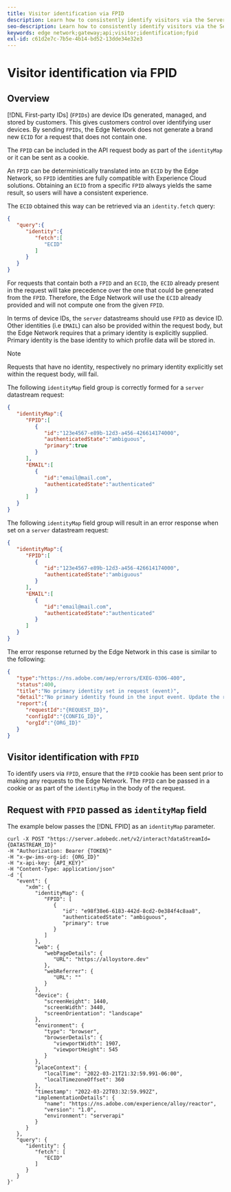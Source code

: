 ```yaml
---
title: Visitor identification via FPID
description: Learn how to consistently identify visitors via the Server API, by using the FPID
seo-description: Learn how to consistently identify visitors via the Server API, by using the FPID
keywords: edge network;gateway;api;visitor;identification;fpid
exl-id: c61d2e7c-7b5e-4b14-bd52-13dde34e32e3
---
```

# Visitor identification via FPID

## Overview

[!DNL First-party IDs] (`FPIDs`) are device IDs generated, managed, and stored by customers. This gives customers control over identifying user devices. By sending `FPIDs`, the Edge Network does not generate a brand new `ECID` for a request that does not contain one.

The `FPID` can be included in the API request body as part of the `identityMap` or it can be sent as a cookie.

An `FPID` can be deterministically translated into an `ECID` by the Edge Network, so `FPID` identities are fully compatible with Experience Cloud solutions. Obtaining an `ECID` from a specific `FPID` always yields the same result, so users will have a consistent experience.

The `ECID` obtained this way can be retrieved via an `identity.fetch` query:

```json
{
   "query":{
      "identity":{
         "fetch":[
            "ECID"
         ]
      }
   }
}
```

For requests that contain both a `FPID` and an `ECID`, the `ECID` already present in the request will take precedence over the one that could be generated from the `FPID`. Therefore, the Edge Network will use the `ECID` already provided and will not compute one from the given `FPID`.

In terms of device IDs, the `server` datastreams should use `FPID` as device ID. Other identities (i.e `EMAIL`) can also be provided within the request body, but the Edge Network requires that a primary identity is explicitly supplied. Primary identity is the base identity to which profile data will be stored in.

>[!NOTE]
>
>Requests that have no identity, respectively no primary identity explicitly set within the request body, will fail.

The following `identityMap` field group is correctly formed for a `server` datastream request:

```json
{
   "identityMap":{
      "FPID":[
         {
            "id":"123e4567-e89b-12d3-a456-426614174000",
            "authenticatedState":"ambiguous",
            "primary":true
         }
      ],
      "EMAIL":[
         {
            "id":"email@mail.com",
            "authenticatedState":"authenticated"
         }
      ]
   }
}
```

The following `identityMap` field group will result in an error response when set on a `server` datastream request:

```json
{
   "identityMap":{
      "FPID":[
         {
            "id":"123e4567-e89b-12d3-a456-426614174000",
            "authenticatedState":"ambiguous"
         }
      ],
      "EMAIL":[
         {
            "id":"email@mail.com",
            "authenticatedState":"authenticated"
         }
      ]
   }
}
```

The error response returned by the Edge Network in this case is similar to the following:

```json
{
   "type":"https://ns.adobe.com/aep/errors/EXEG-0306-400",
   "status":400,
   "title":"No primary identity set in request (event)",
   "detail":"No primary identity found in the input event. Update the request accordingly to your schema and try again.",
   "report":{
      "requestId":"{REQUEST_ID}",
      "configId":"{CONFIG_ID}",
      "orgId":"{ORG_ID}"
   }
}
```

## Visitor identification with `FPID`

To identify users via `FPID`, ensure that the `FPID` cookie has been sent prior to making any requests to the Edge Network. The `FPID` can be passed in a cookie or as part of the `identityMap` in the body of the request.

<!--

## Request with `FPID` passed as cookie header

```shell
curl -X POST 'https://edge.adobedc.net/v2/interact?dataStreamId={Data Stream ID}' \
-H 'cookie: FPID=e98f38e6-6183-442d-8cd2-0e384f4c8aa8' \
-H 'Content-Type: application/json' \
-d '{
    "event": 
        {
            "xdm": {
                "web": {
                    "webPageDetails": {
                        "URL": "https://alloystore.dev"
                    },
                    "webReferrer": {
                        "URL": ""
                    }
                },
                "device": {
                    "screenHeight": 1440,
                    "screenWidth": 3440,
                    "screenOrientation": "landscape"
                },
                "environment": {
                    "type": "browser",
                    "browserDetails": {
                        "viewportWidth": 1907,
                        "viewportHeight": 545
                    }
                },
                "placeContext": {
                    "localTime": "2022-03-21T21:32:59.991-06:00",
                    "localTimezoneOffset": 360
                },
                "timestamp": "2022-03-22T03:32:59.992Z",
                "implementationDetails": {
                    "name": "https://ns.adobe.com/experience/alloy/reactor",
                    "version": "1.0",
                    "environment": "serverapi"
                }
            }
        },
    "query": {
        "identity": {
            "fetch": [
                "ECID"
            ]
        }
    },
    "meta":
        {
            "state":
            {
                "domain": "alloystore.dev",
                "cookiesEnabled": true
            }
        }
}'
```
-->

## Request with `FPID` passed as `identityMap` field

The example below passes the [!DNL FPID] as an `identityMap` parameter.

```shell
curl -X POST "https://server.adobedc.net/v2/interact?dataStreamId={DATASTREAM_ID}"
-H "Authorization: Bearer {TOKEN}"
-H "x-gw-ims-org-id: {ORG_ID}"
-H "x-api-key: {API_KEY}"
-H "Content-Type: application/json"
-d '{
   "event": {
      "xdm": {
         "identityMap": {
            "FPID": [
               {
                  "id": "e98f38e6-6183-442d-8cd2-0e384f4c8aa8",
                  "authenticatedState": "ambiguous",
                  "primary": true
               }
            ]
         },
         "web": {
            "webPageDetails": {
               "URL": "https://alloystore.dev"
            },
            "webReferrer": {
               "URL": ""
            }
         },
         "device": {
            "screenHeight": 1440,
            "screenWidth": 3440,
            "screenOrientation": "landscape"
         },
         "environment": {
            "type": "browser",
            "browserDetails": {
               "viewportWidth": 1907,
               "viewportHeight": 545
            }
         },
         "placeContext": {
            "localTime": "2022-03-21T21:32:59.991-06:00",
            "localTimezoneOffset": 360
         },
         "timestamp": "2022-03-22T03:32:59.992Z",
         "implementationDetails": {
            "name": "https://ns.adobe.com/experience/alloy/reactor",
            "version": "1.0",
            "environment": "serverapi"
         }
      }
   },
   "query": {
      "identity": {
         "fetch": [
            "ECID"
         ]
      }
   }
}'
```
